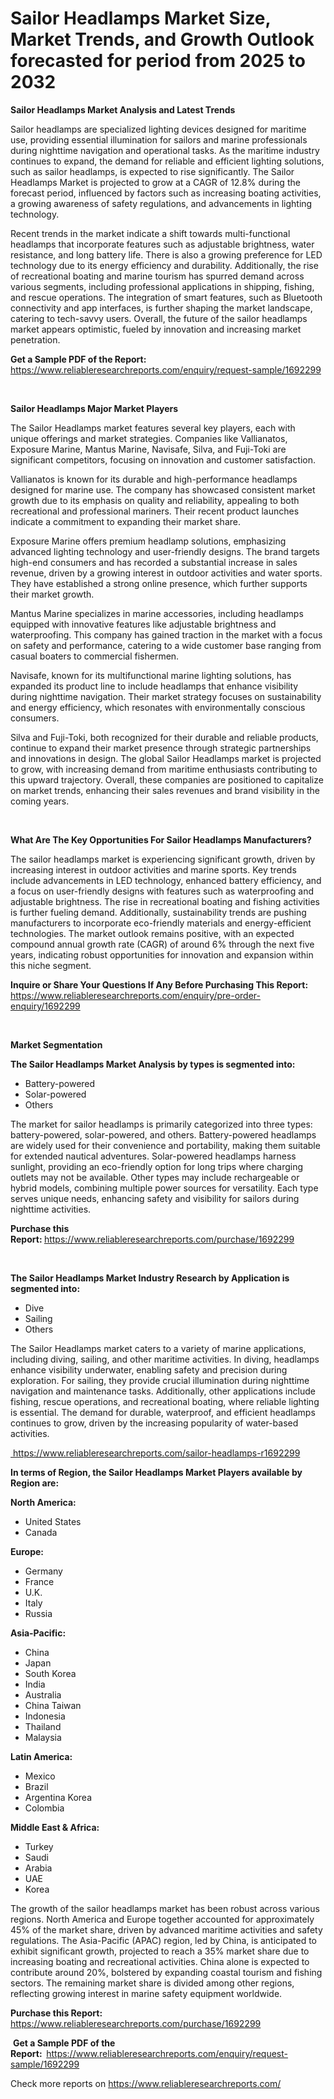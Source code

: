 <p><h1>Sailor Headlamps Market Size, Market Trends, and Growth Outlook forecasted for period from 2025 to 2032</h1></p><p><strong>Sailor Headlamps Market Analysis and Latest Trends</strong></p>
<p><p>Sailor headlamps are specialized lighting devices designed for maritime use, providing essential illumination for sailors and marine professionals during nighttime navigation and operational tasks. As the maritime industry continues to expand, the demand for reliable and efficient lighting solutions, such as sailor headlamps, is expected to rise significantly. The Sailor Headlamps Market is projected to grow at a CAGR of 12.8% during the forecast period, influenced by factors such as increasing boating activities, a growing awareness of safety regulations, and advancements in lighting technology.</p><p>Recent trends in the market indicate a shift towards multi-functional headlamps that incorporate features such as adjustable brightness, water resistance, and long battery life. There is also a growing preference for LED technology due to its energy efficiency and durability. Additionally, the rise of recreational boating and marine tourism has spurred demand across various segments, including professional applications in shipping, fishing, and rescue operations. The integration of smart features, such as Bluetooth connectivity and app interfaces, is further shaping the market landscape, catering to tech-savvy users. Overall, the future of the sailor headlamps market appears optimistic, fueled by innovation and increasing market penetration.</p></p>
<p><strong>Get a Sample PDF of the Report:&nbsp;</strong> <a href="https://www.reliableresearchreports.com/enquiry/request-sample/1692299?utm_campaign=2208&utm_medium=2&utm_source=Github&utm_content=ia&utm_term=27032025&utm_id=sailor-headlamps">https://www.reliableresearchreports.com/enquiry/request-sample/1692299</a></p>
<p>&nbsp;</p>
<p><strong>Sailor Headlamps Major Market Players</strong></p>
<p><p>The Sailor Headlamps market features several key players, each with unique offerings and market strategies. Companies like Vallianatos, Exposure Marine, Mantus Marine, Navisafe, Silva, and Fuji-Toki are significant competitors, focusing on innovation and customer satisfaction.</p><p>Vallianatos is known for its durable and high-performance headlamps designed for marine use. The company has showcased consistent market growth due to its emphasis on quality and reliability, appealing to both recreational and professional mariners. Their recent product launches indicate a commitment to expanding their market share.</p><p>Exposure Marine offers premium headlamp solutions, emphasizing advanced lighting technology and user-friendly designs. The brand targets high-end consumers and has recorded a substantial increase in sales revenue, driven by a growing interest in outdoor activities and water sports. They have established a strong online presence, which further supports their market growth.</p><p>Mantus Marine specializes in marine accessories, including headlamps equipped with innovative features like adjustable brightness and waterproofing. This company has gained traction in the market with a focus on safety and performance, catering to a wide customer base ranging from casual boaters to commercial fishermen.</p><p>Navisafe, known for its multifunctional marine lighting solutions, has expanded its product line to include headlamps that enhance visibility during nighttime navigation. Their market strategy focuses on sustainability and energy efficiency, which resonates with environmentally conscious consumers.</p><p>Silva and Fuji-Toki, both recognized for their durable and reliable products, continue to expand their market presence through strategic partnerships and innovations in design. The global Sailor Headlamps market is projected to grow, with increasing demand from maritime enthusiasts contributing to this upward trajectory. Overall, these companies are positioned to capitalize on market trends, enhancing their sales revenues and brand visibility in the coming years.</p></p>
<p>&nbsp;</p>
<p><strong>What Are The Key Opportunities For Sailor Headlamps Manufacturers?</strong></p>
<p><p>The sailor headlamps market is experiencing significant growth, driven by increasing interest in outdoor activities and marine sports. Key trends include advancements in LED technology, enhanced battery efficiency, and a focus on user-friendly designs with features such as waterproofing and adjustable brightness. The rise in recreational boating and fishing activities is further fueling demand. Additionally, sustainability trends are pushing manufacturers to incorporate eco-friendly materials and energy-efficient technologies. The market outlook remains positive, with an expected compound annual growth rate (CAGR) of around 6% through the next five years, indicating robust opportunities for innovation and expansion within this niche segment.</p></p>
<p><strong>Inquire or Share Your Questions If Any Before Purchasing This Report:</strong> <a href="https://www.reliableresearchreports.com/enquiry/pre-order-enquiry/1692299?utm_campaign=2208&utm_medium=2&utm_source=Github&utm_content=ia&utm_term=27032025&utm_id=sailor-headlamps">https://www.reliableresearchreports.com/enquiry/pre-order-enquiry/1692299</a></p>
<p>&nbsp;</p>
<p><strong>Market Segmentation</strong></p>
<p><strong>The Sailor Headlamps Market Analysis by types is segmented into:</strong></p>
<p><ul><li>Battery-powered</li><li>Solar-powered</li><li>Others</li></ul></p>
<p><p>The market for sailor headlamps is primarily categorized into three types: battery-powered, solar-powered, and others. Battery-powered headlamps are widely used for their convenience and portability, making them suitable for extended nautical adventures. Solar-powered headlamps harness sunlight, providing an eco-friendly option for long trips where charging outlets may not be available. Other types may include rechargeable or hybrid models, combining multiple power sources for versatility. Each type serves unique needs, enhancing safety and visibility for sailors during nighttime activities.</p></p>
<p><strong>Purchase this Report:&nbsp;</strong><a href="https://www.reliableresearchreports.com/purchase/1692299?utm_campaign=2208&utm_medium=2&utm_source=Github&utm_content=ia&utm_term=27032025&utm_id=sailor-headlamps">https://www.reliableresearchreports.com/purchase/1692299</a></p>
<p>&nbsp;</p>
<p><strong>The Sailor Headlamps Market Industry Research by Application is segmented into:</strong></p>
<p><ul><li>Dive</li><li>Sailing</li><li>Others</li></ul></p>
<p><p>The Sailor Headlamps market caters to a variety of marine applications, including diving, sailing, and other maritime activities. In diving, headlamps enhance visibility underwater, enabling safety and precision during exploration. For sailing, they provide crucial illumination during nighttime navigation and maintenance tasks. Additionally, other applications include fishing, rescue operations, and recreational boating, where reliable lighting is essential. The demand for durable, waterproof, and efficient headlamps continues to grow, driven by the increasing popularity of water-based activities.</p></p>
<p><a href="https://www.reliableresearchreports.com/sailor-headlamps-r1692299?utm_campaign=2208&utm_medium=2&utm_source=Github&utm_content=ia&utm_term=27032025&utm_id=sailor-headlamps">&nbsp;https://www.reliableresearchreports.com/sailor-headlamps-r1692299</a></p>
<p><strong>In terms of Region, the Sailor Headlamps Market Players available by Region are:</strong></p>
<p>
    <p> <strong> North America: </strong>
        <ul>
            <li>United States</li>
            <li>Canada</li>
        </ul>
        </p> 
    <p> <strong> Europe: </strong>
        <ul>
            <li>Germany</li>
            <li>France</li>
            <li>U.K.</li>
            <li>Italy</li>
            <li>Russia</li>
        </ul>
        </p> 
    <p> <strong> Asia-Pacific: </strong>
        <ul>
            <li>China</li>
            <li>Japan</li>
            <li>South Korea</li>
            <li>India</li>
            <li>Australia</li>
            <li>China Taiwan</li>
            <li>Indonesia</li>
            <li>Thailand</li>
            <li>Malaysia</li>
        </ul>
        </p> 
    <p> <strong> Latin America: </strong>
        <ul>
            <li>Mexico</li>
            <li>Brazil</li>
            <li>Argentina Korea</li>
            <li>Colombia</li>
        </ul>
        </p> 
    <p> <strong> Middle East & Africa: </strong>
        <ul>
            <li>Turkey</li>
            <li>Saudi</li>
            <li>Arabia</li>
            <li>UAE</li>
            <li>Korea</li>
        </ul>
    </p>
    </p>
<p><p>The growth of the sailor headlamps market has been robust across various regions. North America and Europe together accounted for approximately 45% of the market share, driven by advanced maritime activities and safety regulations. The Asia-Pacific (APAC) region, led by China, is anticipated to exhibit significant growth, projected to reach a 35% market share due to increasing boating and recreational activities. China alone is expected to contribute around 20%, bolstered by expanding coastal tourism and fishing sectors. The remaining market share is divided among other regions, reflecting growing interest in marine safety equipment worldwide.</p></p>
<p><strong>Purchase this Report: </strong><a href="https://www.reliableresearchreports.com/purchase/1692299?utm_campaign=2208&utm_medium=2&utm_source=Github&utm_content=ia&utm_term=27032025&utm_id=sailor-headlamps">https://www.reliableresearchreports.com/purchase/1692299</a></p>
<p>&nbsp;<strong>Get a Sample PDF of the Report:&nbsp;&nbsp;</strong><a href="https://www.reliableresearchreports.com/enquiry/request-sample/1692299?utm_campaign=2208&utm_medium=2&utm_source=Github&utm_content=ia&utm_term=27032025&utm_id=sailor-headlamps">https://www.reliableresearchreports.com/enquiry/request-sample/1692299</a></p>
<p><strong></strong></p>
<p>Check more reports on <a href="https://www.reliableresearchreports.com/?utm_campaign=2208&utm_medium=2&utm_source=Github&utm_content=ia&utm_term=27032025&utm_id=sailor-headlamps">https://www.reliableresearchreports.com/</a></p>